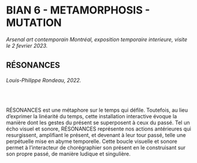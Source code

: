 # BIAN 6 - METAMORPHOSIS - MUTATION
###### Arsenal art contemporain Montréal, exposition temporaire interieure, visite le 2 fevrier 2023.
## RÉSONANCES
###### Louis-Philippe Rondeau, 2022.
​

RÉSONANCES est une métaphore sur le temps qui défile. Toutefois, au lieu d’exprimer la linéarité du temps, cette installation interactive évoque la manière dont les gestes du présent se superposent à ceux du passé. Tel un écho visuel et sonore, RÉSONANCES représente nos actions antérieures qui resurgissent, amplifiant le présent, et devenant à leur tour passé, telle une perpétuelle mise en abyme temporelle. Cette boucle visuelle et sonore permet à l’interacteur de chorégraphier son présent en le construisant sur son propre passé, de manière ludique et singulière.

